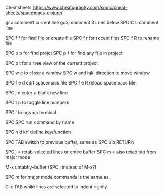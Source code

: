Cheatsheets
https://www.cheatography.com/spmc/cheat-sheets/spacemacs-clojure/

gcc comment current line
gc3j comment 3 lines below
SPC C L comment line

SPC f f for find file or create file
SPC f r for recent files
SPC f R to rename file

SPC p p for find projet
SPC p f for find any file in project

SPC p t for a tree view of the current project

SPC w c to close a window
SPC w and hjkl direction to move window

SPC f e d edit spacemacs file
SPC f e R reload spacemacs file

SPC j n enter a blank new line

SPC t n to toggle line numbers

SPC ' brings up terminal

SPC SPC run command by name

SPC h d k/f define key/function

SPC TAB switch to previous buffer, same as SPC b b RETURN

SPC j = retab selected lines or entire buffer
SPC m = also retab but from major mode

M-x untabfiy-buffer (SPC : instead of M-x?)

SPC m for major mode commands is the same as ,

C-x TAB while lines are selected to indent rigidly

